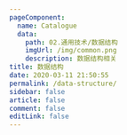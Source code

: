 ```yaml
---
pageComponent:
  name: Catalogue
  data:
    path: 02.通用技术/数据结构
    imgUrl: /img/common.png
    description: 数据结构相关
title: 数据结构
date: 2020-03-11 21:50:55
permalink: /data-structure/
sidebar: false
article: false
comment: false
editLink: false
---
```

